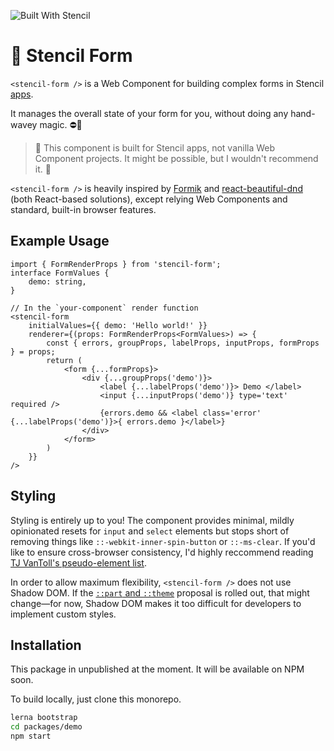 ![Built With Stencil](https://img.shields.io/badge/-Built%20With%20Stencil-16161d.svg?logo=data%3Aimage%2Fsvg%2Bxml%3Bbase64%2CPD94bWwgdmVyc2lvbj0iMS4wIiBlbmNvZGluZz0idXRmLTgiPz4KPCEtLSBHZW5lcmF0b3I6IEFkb2JlIElsbHVzdHJhdG9yIDE5LjIuMSwgU1ZHIEV4cG9ydCBQbHVnLUluIC4gU1ZHIFZlcnNpb246IDYuMDAgQnVpbGQgMCkgIC0tPgo8c3ZnIHZlcnNpb249IjEuMSIgaWQ9IkxheWVyXzEiIHhtbG5zPSJodHRwOi8vd3d3LnczLm9yZy8yMDAwL3N2ZyIgeG1sbnM6eGxpbms9Imh0dHA6Ly93d3cudzMub3JnLzE5OTkveGxpbmsiIHg9IjBweCIgeT0iMHB4IgoJIHZpZXdCb3g9IjAgMCA1MTIgNTEyIiBzdHlsZT0iZW5hYmxlLWJhY2tncm91bmQ6bmV3IDAgMCA1MTIgNTEyOyIgeG1sOnNwYWNlPSJwcmVzZXJ2ZSI%2BCjxzdHlsZSB0eXBlPSJ0ZXh0L2NzcyI%2BCgkuc3Qwe2ZpbGw6I0ZGRkZGRjt9Cjwvc3R5bGU%2BCjxwYXRoIGNsYXNzPSJzdDAiIGQ9Ik00MjQuNywzNzMuOWMwLDM3LjYtNTUuMSw2OC42LTkyLjcsNjguNkgxODAuNGMtMzcuOSwwLTkyLjctMzAuNy05Mi43LTY4LjZ2LTMuNmgzMzYuOVYzNzMuOXoiLz4KPHBhdGggY2xhc3M9InN0MCIgZD0iTTQyNC43LDI5Mi4xSDE4MC40Yy0zNy42LDAtOTIuNy0zMS05Mi43LTY4LjZ2LTMuNkgzMzJjMzcuNiwwLDkyLjcsMzEsOTIuNyw2OC42VjI5Mi4xeiIvPgo8cGF0aCBjbGFzcz0ic3QwIiBkPSJNNDI0LjcsMTQxLjdIODcuN3YtMy42YzAtMzcuNiw1NC44LTY4LjYsOTIuNy02OC42SDMzMmMzNy45LDAsOTIuNywzMC43LDkyLjcsNjguNlYxNDEuN3oiLz4KPC9zdmc%2BCg%3D%3D&colorA=16161d&style=flat-square)

# 📝 Stencil Form

`<stencil-form />` is a Web Component for building complex forms in Stencil [apps](https://github.com/ionic-team/stencil-app-starter).

It manages the overall state of your form for you, without doing any hand-wavey magic. ⛔️👋

> 🚨 This component is built for Stencil apps, not vanilla Web Component projects. It might be possible, but I wouldn't recommend it. 🚨

`<stencil-form />` is heavily inspired by [Formik](https://github.com/jaredpalmer/formik) and [react-beautiful-dnd](https://github.com/atlassian/react-beautiful-dnd) (both React-based solutions), except relying Web Components and standard, built-in browser features.

## Example Usage

```tsx
import { FormRenderProps } from 'stencil-form';
interface FormValues {
    demo: string,
}

// In the `your-component` render function
<stencil-form 
    initialValues={{ demo: 'Hello world!' }}
    renderer={(props: FormRenderProps<FormValues>) => {
        const { errors, groupProps, labelProps, inputProps, formProps } = props;
        return (
            <form {...formProps}>
                <div {...groupProps('demo')}>
                    <label {...labelProps('demo')}> Demo </label>
                    <input {...inputProps('demo')} type='text' required />
                    {errors.demo && <label class='error' {...labelProps('demo')}>{ errors.demo }</label>}
                </div>
            </form>
        )
    }}
/>
```

## Styling
Styling is entirely up to you! The component provides minimal, mildly opinionated resets for `input` and `select` elements but stops short of removing things like `::-webkit-inner-spin-button` or `::-ms-clear`. If you'd like to ensure cross-browser consistency, I'd highly reccommend reading [TJ VanToll's pseudo-element list](https://www.tjvantoll.com/2013/04/15/list-of-pseudo-elements-to-style-form-controls/).

In order to allow maximum flexibility, `<stencil-form />` does not use Shadow DOM. If the [`::part` and `::theme`](https://drafts.csswg.org/css-shadow-parts-1/) proposal is rolled out, that might change&mdash;for now, Shadow DOM makes it too difficult for developers to implement custom styles.


## Installation

This package in unpublished at the moment. It will be available on NPM soon.

To build locally, just clone this monorepo. 

```bash
lerna bootstrap
cd packages/demo
npm start
```

<!-- ### Script tag

- Put a script tag similar to this `<script src='https://unpkg.com/stencil-form@0.0.1/dist/stencil-form.js'></script>` in the head of your index.html
- Then you can use the element anywhere in your template, JSX, html etc

### In a stencil-starter app
- Run `npm install stencil-form --save`
- Add an import to the npm packages `import 'stencil-form';` -->
